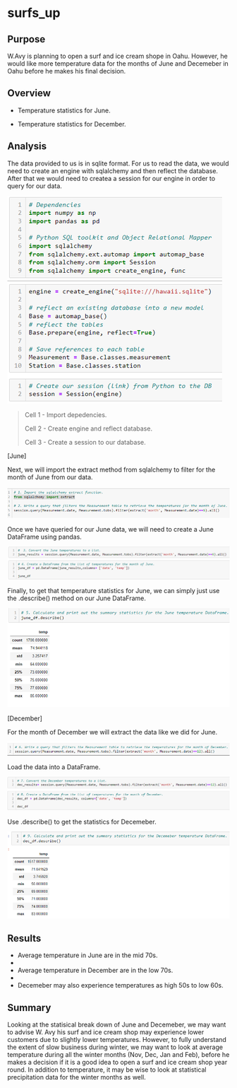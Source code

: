 # surfs_up

## Purpose
W.Avy is planning to open a surf and ice cream shope in Oahu. However, he would like more temperature data for the months of June and Decemeber in Oahu before he makes his final decision.

## Overview

- Temperature statistics for June.

- Temperature statistics for December.

## Analysis

The data provided to us is in sqlite format. For us to read the data, we would need to create an engine with sqlalchemy and then reflect the database. After that we would need to createa a session for our engine in order to query for our data.

![des](https://github.com/QQrex/surfs_up/blob/main/Resources/Dep%2C%20engine%2C%20session.PNG)
> Cell 1 - Import depedencies.
> 
> Cell 2 - Create engine and reflect database.
> 
> Cell 3 - Create a session to our database.

[June]

Next, we will import the extract method from sqlalchemy to filter for the month of June from our data.

![tfj](https://github.com/QQrex/surfs_up/blob/main/Resources/temp%20from%20june.PNG)

Once we have queried for our June data, we will need to create a June DataFrame using pandas.

![junedf](https://github.com/QQrex/surfs_up/blob/main/Resources/june%20df.PNG)

Finally, to get that temperature statistics for June, we can simply just use the .describe() method on our June DataFrame.

![junestats](https://github.com/QQrex/surfs_up/blob/main/Resources/June%20stats.PNG)

[December]

For the month of December we will extract the data like we did for June.

![tfd](https://github.com/QQrex/surfs_up/blob/main/Resources/temp%20for%20dec.PNG)

Load the data into a DataFrame.

![decdf](https://github.com/QQrex/surfs_up/blob/main/Resources/dec%20df.PNG)

Use .describe() to get the statistics for Decemeber.

![decstats](https://github.com/QQrex/surfs_up/blob/main/Resources/dec%20stats.PNG)

## Results

- Average temperature in June are in the mid 70s.
- 
- Average temperature in December are in the low 70s.
- 
- Decemeber may also experience temperatures as high 50s to low 60s.

## Summary

Looking at the statisical break down of June and Decemeber, we may want to advise W. Avy his surf and ice cream shop may experience lower customers due to slightly lower temperatures. However, to fully understand the extent of slow business during winter, we may want to look at average temperature during all the winter months (Nov, Dec, Jan and Feb), before he makes a decision if it is a good idea to open a surf and ice cream shop year round. In addition to temperature, it may be wise to look at statistical precipitation data for the winter months as well.
